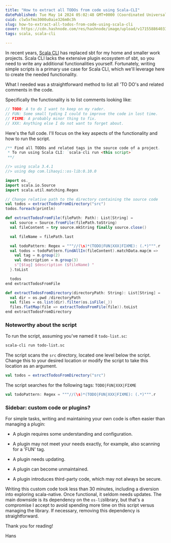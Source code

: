```yaml
---
title: "How to extract all TODOs from code using Scala-CLI"
datePublished: Tue May 14 2024 05:02:48 GMT+0000 (Coordinated Universal Time)
cuid: clw5xfmo3000u0aie326m0c3h
slug: how-to-extract-all-todos-from-code-using-scala-cli
cover: https://cdn.hashnode.com/res/hashnode/image/upload/v1715588640335/b44b5f8b-fd0f-4e23-9145-e048b7ebe7db.png
tags: scala, scala-cli

---
```


In recent years, [Scala CLI](https://scala-cli.virtuslab.org) has replaced sbt for my home and smaller work projects. Scala CLI lacks the extensive plugin ecosystem of sbt, so you need to write any additional functionalities yourself. Fortunately, writing simple scripts is a primary use case for Scala CLI, which we'll leverage here to create the needed functionality.

What I needed was a straightforward method to list all 'TO DO's and related comments in the code.

Specifically the functionality is to list comments looking like:

```scala
// TODO: A to do I want to keep on my rader.
// FUN: Some small tyding I could to improve the code in lost time.
// FIXME: A probably minor thing to fix.
// XXX: Anything else I do not want to forget about.
```

Here's the full code. I'll focus on the key aspects of the functionality and how to run the script.

```scala
/** Find all TODOs and related tags in the source code of a project.
 * To run using Scala CLI: `scala-cli run <this script>`
 **/

//> using scala 3.4.1
//> using dep com.lihaoyi::os-lib:0.10.0

import os._
import scala.io.Source
import scala.util.matching.Regex

// Change relative path to the directory containing the source code
val todos = extractTodosFromDirectory("src")
todos.foreach(println)

def extractTodosFromFile(filePath: Path): List[String] = 
  val source = Source.fromFile(filePath.toString)
  val fileContent = try source.mkString finally source.close()

  val fileName = filePath.last

  val todoPattern: Regex = """//(\s)*(TODO|FUN|XXX|FIXME): (.*)""".r
  val todos = todoPattern.findAllIn(fileContent).matchData.map{m =>
    val tag = m.group(2)
    val description = m.group(3)
    s"[$tag] $description ($fileName) "
  }.toList

  todos
end extractTodosFromFile

def extractTodosFromDirectory(directoryPath: String): List[String] = 
  val dir = os.pwd /directoryPath
  val files = os.list(dir).filter(os.isFile(_))
  files.flatMap(file => extractTodosFromFile(file)).toList
end extractTodosFromDirectory
```

### Noteworthy about the script

To run the script, assuming you've named it `todo-list.sc`:

```bash
scala-cli run todo-list.sc
```

The script scans the `src` directory, located one level below the script. Change this to your desired location or modify the script to take this location as an argument.

```scala
val todos = extractTodosFromDirectory("src")
```

The script searches for the following tags: `TODO|FUN|XXX|FIXME`

```scala
val todoPattern: Regex = """//(\s)*(TODO|FUN|XXX|FIXME): (.*)""".r
```

### Sidebar: custom code or plugins?

For simple tasks, writing and maintaining your own code is often easier than managing a plugin:

* A plugin requires some understanding and configuration.
    
* A plugin may not meet your needs exactly, for example, also scanning for a 'FUN' tag.
    
* A plugin needs updating.
    
* A plugin can become unmaintained.
    
* A plugin introduces third-party code, which may not always be secure.
    

Writing this custom code took less than 30 minutes, including a diversion into exploring scala-native. Once functional, it seldom needs updates. The main downside is its dependency on the `os-lib`library, but that's a compromise I accept to avoid spending more time on this script versus managing the library. If necessary, removing this dependency is straightforward.

Thank you for reading!

Hans